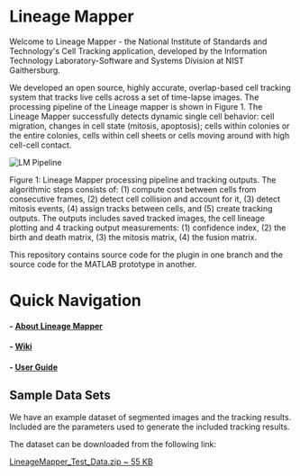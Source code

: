 # Lineage Mapper

Welcome to Lineage Mapper - the National Institute of Standards and Technology's Cell Tracking application, developed by the Information Technology Laboratory-Software and Systems Division at NIST Gaithersburg.

We developed an open source, highly accurate, overlap-based cell tracking system that tracks live cells across a set of time-lapse images. The processing pipeline of the Lineage mapper is shown in Figure 1. The Lineage Mapper successfully detects dynamic single cell behavior: cell migration, changes in cell state (mitosis, apoptosis); cells within colonies or the entire colonies, cells within cell sheets or cells moving around with high cell-cell contact.


![LM Pipeline](../../wiki/imgs/LM_Processing_Pipeline.png)

Figure 1: Lineage Mapper processing pipeline and tracking outputs. The algorithmic steps consists of: (1) compute cost between cells from consecutive frames, (2) detect cell collision and account for it, (3) detect mitosis events, (4) assign tracks between cells, and (5) create tracking outputs. The outputs includes saved tracked images, the cell lineage plotting and 4 tracking output measurements: (1) confidence index, (2) the birth and death matrix, (3) the mitosis matrix, (4) the fusion matrix.

This repository contains source code for the plugin in one branch and the source code for the MATLAB prototype in another.

# Quick Navigation

#### - [About Lineage Mapper](https://isg.nist.gov/deepzoomweb/resources/csmet/pages/cell_tracking/cell_tracking.html)
#### - [Wiki](https://github.com/USNISTGOV/Lineage-Mapper/wiki)
#### - [User Guide](https://github.com/USNISTGOV/Lineage-Mapper/wiki/User-Guide)


## Sample Data Sets

We have an example dataset of segmented images and the tracking results. Included are the parameters used to generate the included tracking results. 

The dataset can be downloaded from the following link:

[LineageMapper_Test_Data.zip ~ 55 KB](../../wiki/testdata/LineageMapper_Test_Data.zip)

